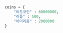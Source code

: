 ```python
coins = {
    "비트코인" : 60000000,
    "리플" : 500,
    "이더리움" : 2000000
}
```


```python

```
